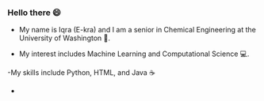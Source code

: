 ### Hello there 😄 

- My name is Iqra (E-kra) and I am a senior in Chemical Engineering at the University of Washington 🧪. 

- My interest includes Machine Learning and Computational Science 💻.

-My skills include Python, HTML, and Java ☕

-


